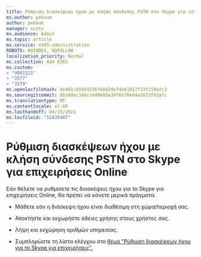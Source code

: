```yaml
---
title: Ρύθμιση διασκέψεων ήχου με κλήση σύνδεσης PSTN στο Skype για επιχειρήσεις Online
ms.author: pebaum
author: pebaum
manager: scotv
ms.audience: Admin
ms.topic: article
ms.service: o365-administration
ROBOTS: NOINDEX, NOFOLLOW
localization_priority: Normal
ms.collection: Adm_O365
ms.custom:
- "9001521"
- "3577"
- "3579"
ms.openlocfilehash: 9e401cb59d4536fb8d2def4e61017f13fc59e2c3
ms.sourcegitcommit: 8bc60ec34bc1e40685e3976576e04a2623f63a7c
ms.translationtype: MT
ms.contentlocale: el-GR
ms.lasthandoff: 04/15/2021
ms.locfileid: "51835487"
---
```

# <a name="setup-pstn-dial-in-audio-conferencing-in-skype-for-business-online"></a>Ρύθμιση διασκέψεων ήχου με κλήση σύνδεσης PSTN στο Skype για επιχειρήσεις Online

Εάν θέλετε να ρυθμίσετε τις διασκέψεις ήχου για το Skype για επιχειρήσεις Online, θα πρέπει να κάνετε μερικά πράγματα. 

- Μάθετε εάν η διάσκεψη ήχου είναι διαθέσιμη στη χώρα/περιοχή σας.

- Αποκτήστε και εκχωρήστε άδειες χρήσης στους χρήστες σας.

- Λήψη και εκχώρηση αριθμών υπηρεσίας.

- Συμπληρώστε τη λίστα ελέγχου στο [θέμα "Ρύθμιση διασκέψεων ήχου για το Skype για επιχειρήσεις".](https://docs.microsoft.com/SkypeForBusiness/audio-conferencing-in-office-365/set-up-audio-conferencing)
